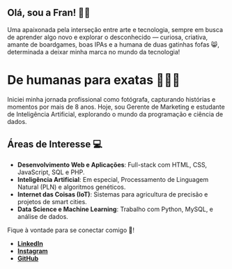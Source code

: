 ## **Olá, sou a Fran!** 🙆‍♀️
Uma apaixonada pela interseção entre arte e tecnologia, sempre em busca de aprender algo novo e explorar o desconhecido — curiosa, criativa, amante de boardgames, boas IPAs e a humana de duas gatinhas fofas 😸, determinada a deixar minha marca no mundo da tecnologia!

# De humanas para exatas 👩🏻‍💻
Iniciei minha jornada profissional como fotógrafa, capturando histórias e momentos por mais de 8 anos. Hoje, sou Gerente de Marketing e estudante de Inteligência Artificial, explorando o mundo da programação e ciência de dados.  

## Áreas de Interesse 💻
- **Desenvolvimento Web e Aplicações**: Full-stack com HTML, CSS, JavaScript, SQL e PHP.
- **Inteligência Artificial**: Em especial, Processamento de Linguagem Natural (PLN) e algoritmos genéticos.
- **Internet das Coisas (IoT)**: Sistemas para agricultura de precisão e projetos de smart cities.
- **Data Science e Machine Learning**: Trabalho com Python, MySQL, e análise de dados.

Fique à vontade para se conectar comigo 🤝!
  
- [**LinkedIn**](https://www.linkedin.com/in/franmoura/)
- [**Instagram**](https://www.instagram.com/franamoura/)
- [**GitHub**](https://github.com/FrancineEstefanela)
